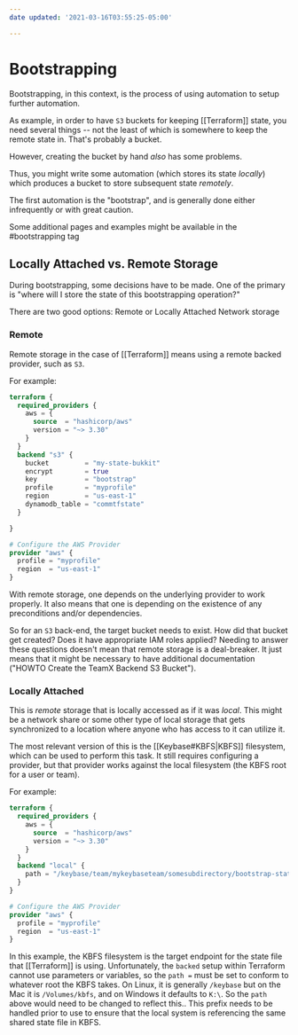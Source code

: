 ```yaml
---
date updated: '2021-03-16T03:55:25-05:00'

---
```


# Bootstrapping

Bootstrapping, in this context, is the process of using automation to setup further automation.

As example, in order to have `S3` buckets for keeping [[Terraform]] state, you need several things -- not the least of which is somewhere to keep the remote state in.  That's probably a bucket.

However, creating the bucket by hand _also_ has some problems.

Thus, you might write some automation (which stores its state _locally_) which produces a bucket to store subsequent state _remotely_.

The first automation is the "bootstrap", and is generally done either infrequently or with great caution.

Some additional pages and examples might be available in the #bootstrapping tag

## Locally Attached vs. Remote Storage

During bootstrapping, some decisions have to be made.  One of the primary is "where will I store the state of this bootstrapping operation?"

There are two good options: Remote or Locally Attached Network storage

### Remote

Remote storage in the case of [[Terraform]] means using a remote backed provider, such as `S3`.

For example:

```terraform
terraform {
  required_providers {
    aws = {
      source  = "hashicorp/aws"
      version = "~> 3.30"
    }
  }
  backend "s3" {
    bucket         = "my-state-bukkit"
    encrypt        = true
    key            = "bootstrap"
    profile        = "myprofile"
    region         = "us-east-1"
    dynamodb_table = "commtfstate"
  }

}

# Configure the AWS Provider
provider "aws" {
  profile = "myprofile"
  region  = "us-east-1"
}

```

With remote storage, one depends on the underlying provider to work properly.  It also means that one is depending on the existence of any preconditions and/or dependencies.

So for an `S3` back-end, the target bucket needs to exist.  How did that bucket get created?  Does it have appropriate IAM roles applied?  Needing to answer these questions doesn't mean that remote storage is a deal-breaker.  It just means that it might be necessary to have additional documentation ("HOWTO Create the TeamX Backend S3 Bucket").

### Locally Attached

This is _remote_ storage that is locally accessed as if it was _local_.  This might be a network share or some other type of local storage that gets synchronized to a location where anyone who has access to it can utilize it.

The most relevant version of this is the [[Keybase#KBFS|KBFS]] filesystem, which can be used to perform this task.  It still requires configuring a provider, but that provider works against the local filesystem (the KBFS root for a user or team).

For example:
```terraform
terraform {
  required_providers {
    aws = {
      source  = "hashicorp/aws"
      version = "~> 3.30"
    }
  }
  backend "local" {
    path = "/keybase/team/mykeybaseteam/somesubdirectory/bootstrap-state/terraform.tfstate"
  }
}

# Configure the AWS Provider
provider "aws" {
  profile = "myprofile"
  region  = "us-east-1"
}

```

In this example, the KBFS filesystem is the target endpoint for the state file that [[Terraform]] is using.  Unfortunately, the `backed` setup within Terraform cannot use parameters or variables, so the `path =` must be set to conform to whatever root the KBFS takes.  On Linux, it is generally `/keybase` but on the Mac it is `/Volumes/kbfs`, and on Windows it defaults to `K:\`.  So the `path` above would need to be changed to reflect this..  This prefix needs to be handled prior to use to ensure that the local system is referencing the same shared state file in KBFS.